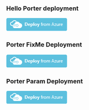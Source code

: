 ### Hello Porter deployment

<a href="https://portal.azure.com/#create/Microsoft.Template/uri/https%3A%2F%2Fraw.githubusercontent.com%2Fstevebelton%2Fporter%2Fmain%2Ftest.json" target="_blank"><img src="https://raw.githubusercontent.com/endjin/CNAB.Quickstarts/master/images/Deploy-from-Azure.png"/></a>

### Porter FixMe Deployment

<a href="https://portal.azure.com/#create/Microsoft.Template/uri/https%3A%2F%2Fraw.githubusercontent.com%2Fstevebelton%2Fporter%2Fmain%2Farmtest.json" target="_blank"><img src="https://raw.githubusercontent.com/endjin/CNAB.Quickstarts/master/images/Deploy-from-Azure.png"/></a>

### Porter Param Deployment

<a href="https://portal.azure.com/#create/Microsoft.Template/uri/https%3A%2F%2Fraw.githubusercontent.com%2Fstevebelton%2Fporter%2Fmain%2Fparamdeploy.json" target="_blank"><img src="https://raw.githubusercontent.com/endjin/CNAB.Quickstarts/master/images/Deploy-from-Azure.png"/></a>
